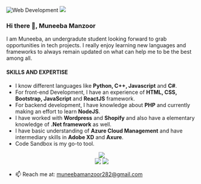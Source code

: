 ![Web Development](https://media.licdn.com/dms/image/D4D16AQFm59l3Oo2aIA/profile-displaybackgroundimage-shrink_350_1400/0/1681970316722?e=1687392000&v=beta&t=70NfnLP8ssvO6kn2tFVNhr9aLbYnp_JJ3I6XE2paL3w)
![](https://komarev.com/ghpvc/?username=your-github-username&color=blue)

### Hi there 👋, Muneeba Manzoor
I am Muneeba, an undergradute student looking forward to grab opportunities in tech projects. I really enjoy learning new languages and frameworks to always remain updated on what can help me to be the best among all. 

#### SKILLS AND EXPERTISE

- I know different languages like **Python, C++, Javascript** and **C#**. 
- For front-end Development, I have an experience of **HTML, CSS, Bootstrap, JavaScript** and **ReactJS** framework.
- For backend development, I have knowledge about **PHP** and currently making an effort to learn **NodeJS**.
- I have worked with **Wordpress** and **Shopify** and also have a elementary knowledge of **.Net framework** as well.
- I have basic understanding of **Azure Cloud Management** and have intermediary skills in **Adobe XD** and **Axure**.
- Code Sandbox is my go-to tool.

<p align="center">
  <img src = "https://github-readme-stats.vercel.app/api/top-langs/?username=muneebamanzoor&layout=compact&theme=dark"><br>
    <img src = "https://github-readme-stats.vercel.app/api?username=muneebamanzoor&show_icons=true&theme=dark">
  <img src = "https://streak-stats.demolab.com/?user=muneebamanzoor&theme=dark">
</p>



- 📫 Reach me at: muneebamanzoor282@gmail.com </p>


<!--
**muneebamanzoor/MuneebaManzoor** is a ✨ _special_ ✨ repository because its `README.md` (this file) appears on your GitHub profile.

Here are some ideas to get you started:

- 🔭 I’m currently working on ...
- 🌱 I’m currently learning ...
- 👯 I’m looking to collaborate on ...
- 🤔 I’m looking for help with ...
- 💬 Ask me about ...
- 📫 How to reach me: ...
- 😄 Pronouns: ...
- ⚡ Fun fact: ...
-->

